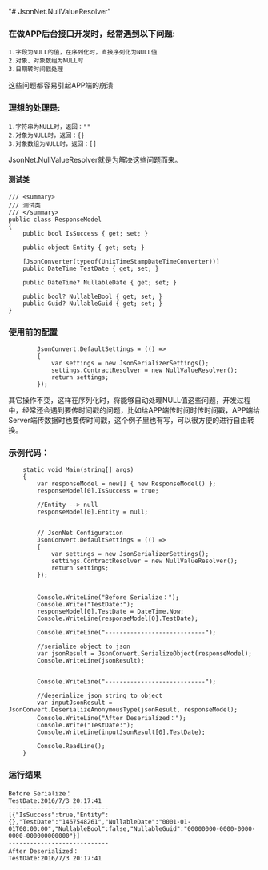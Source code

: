 "# JsonNet.NullValueResolver" 

### 在做APP后台接口开发时，经常遇到以下问题:
    1.字段为NULL的值，在序列化时，直接序列化为NULL值
    2.对象、对象数组为NULL时
    3.日期转时间戳处理
>

这些问题都容易引起APP端的崩溃 

### 理想的处理是:
    1.字符串为NULL时，返回：""
    2.对象为NULL时，返回：{}
    3.对象数组为NULL时，返回：[]

JsonNet.NullValueResolver就是为解决这些问题而来。

#### 测试类
    /// <summary>
    /// 测试类
    /// </summary>
    public class ResponseModel
    {
        public bool IsSuccess { get; set; }

        public object Entity { get; set; }

        [JsonConverter(typeof(UnixTimeStampDateTimeConverter))]
        public DateTime TestDate { get; set; }

        public DateTime? NullableDate { get; set; }

        public bool? NullableBool { get; set; }
        public Guid? NullableGuid { get; set; }
    }
    
>
>

### 使用前的配置
            JsonConvert.DefaultSettings = (() =>
            {
                var settings = new JsonSerializerSettings();
                settings.ContractResolver = new NullValueResolver();
                return settings;
            });

>
>
其它操作不变，这样在序列化时，将能够自动处理NULL值这些问题，开发过程中，经常还会遇到要传时间戳的问题，比如给APP端传时间时传时间戳，APP端给Server端传数据时也要传时间戳，这个例子里也有写，可以很方便的进行自由转换。

### 示例代码：

        static void Main(string[] args)
        {
            var responseModel = new[] { new ResponseModel() };
            responseModel[0].IsSuccess = true;

            //Entity --> null
            responseModel[0].Entity = null;


            // JsonNet Configuration
            JsonConvert.DefaultSettings = (() =>
            {
                var settings = new JsonSerializerSettings();
                settings.ContractResolver = new NullValueResolver();
                return settings;
            });


            Console.WriteLine("Before Serialize：");
            Console.Write("TestDate:");
            responseModel[0].TestDate = DateTime.Now;
            Console.WriteLine(responseModel[0].TestDate);

            Console.WriteLine("----------------------------");

            //serialize object to json
            var jsonResult = JsonConvert.SerializeObject(responseModel);
            Console.WriteLine(jsonResult);


            Console.WriteLine("----------------------------");

            //deserialize json string to object
            var inputJsonResult = JsonConvert.DeserializeAnonymousType(jsonResult, responseModel);
            Console.WriteLine("After Deserialized：");
            Console.Write("TestDate:");
            Console.WriteLine(inputJsonResult[0].TestDate);

            Console.ReadLine();
        }

### 运行结果

    Before Serialize：
    TestDate:2016/7/3 20:17:41
    ----------------------------
    [{"IsSuccess":true,"Entity":{},"TestDate":"1467548261","NullableDate":"0001-01-01T00:00:00","NullableBool":false,"NullableGuid":"00000000-0000-0000-0000-000000000000"}]
    ----------------------------
    After Deserialized：
    TestDate:2016/7/3 20:17:41
